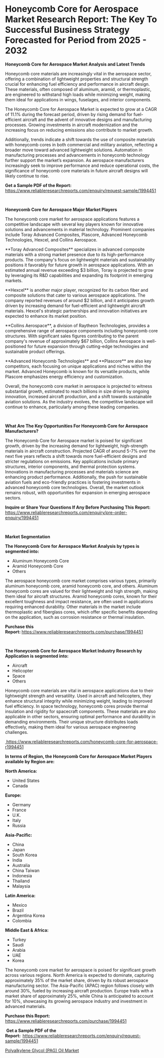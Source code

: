 <p><h1>Honeycomb Core for Aerospace Market Research Report: The Key To Successful Business Strategy Forecasted for Period from 2025 - 2032</h1></p><p><strong>Honeycomb Core for Aerospace Market Analysis and Latest Trends</strong></p>
<p><p>Honeycomb core materials are increasingly vital in the aerospace sector, offering a combination of lightweight properties and structural strength crucial for enhancing fuel efficiency and performance in aircraft design. These materials, often composed of aluminum, aramid, or thermoplastic, are engineered to withstand high loads while minimizing weight, making them ideal for applications in wings, fuselages, and interior components.</p><p>The Honeycomb Core for Aerospace Market is expected to grow at a CAGR of 11.1% during the forecast period, driven by rising demand for fuel-efficient aircraft and the advent of innovative designs and manufacturing processes. Growing investments in aircraft modernization and the increasing focus on reducing emissions also contribute to market growth. </p><p>Additionally, trends indicate a shift towards the use of composite materials with honeycomb cores in both commercial and military aviation, reflecting a broader move toward advanced lightweight solutions. Automation in manufacturing processes and advancements in honeycomb technology further support the market’s expansion. As aerospace manufacturers increasingly seek to improve performance and reduce operational costs, the significance of honeycomb core materials in future aircraft designs will likely continue to rise.</p></p>
<p><strong>Get a Sample PDF of the Report:&nbsp;</strong> <a href="https://www.reliableresearchreports.com/enquiry/request-sample/1994451?utm_campaign=3383&utm_medium=2&utm_source=Github&utm_content=ia&utm_term=03042025&utm_id=honeycomb-core-for-aerospace">https://www.reliableresearchreports.com/enquiry/request-sample/1994451</a></p>
<p>&nbsp;</p>
<p><strong>Honeycomb Core for Aerospace Major Market Players</strong></p>
<p><p>The honeycomb core market for aerospace applications features a competitive landscape with several key players known for innovative solutions and advancements in material technology. Prominent companies include Toray Advanced Composites, Plascore, Advanced Honeycomb Technologies, Hexcel, and Collins Aerospace.</p><p>**Toray Advanced Composites** specializes in advanced composite materials with a strong market presence due to its high-performance products. The company's focus on lightweight materials and sustainability positions it favorably for future growth in aerospace applications. With an estimated annual revenue exceeding $3 billion, Toray is projected to grow by leveraging its R&D capabilities and expanding its footprint in emerging markets.</p><p>**Hexcel** is another major player, recognized for its carbon fiber and composite solutions that cater to various aerospace applications. The company reported revenues of around $2 billion, and it anticipates growth driven by increasing demand for fuel-efficient and lightweight aircraft materials. Hexcel's strategic partnerships and innovation initiatives are expected to enhance its market position.</p><p>**Collins Aerospace**, a division of Raytheon Technologies, provides a comprehensive range of aerospace components including honeycomb core structures. With significant sales figures contributing to the parent company's revenue of approximately $67 billion, Collins Aerospace is well-positioned for future expansion through cutting-edge technologies and sustainable product offerings.</p><p>**Advanced Honeycomb Technologies** and **Plascore** are also key competitors, each focusing on unique applications and niches within the market. Advanced Honeycomb is known for its versatile products, while Plascore emphasizes energy efficiency and customization.</p><p>Overall, the honeycomb core market in aerospace is projected to witness substantial growth, estimated to reach billions in size driven by ongoing innovation, increased aircraft production, and a shift towards sustainable aviation solutions. As the industry evolves, the competitive landscape will continue to enhance, particularly among these leading companies.</p></p>
<p>&nbsp;</p>
<p><strong>What Are The Key Opportunities For Honeycomb Core for Aerospace Manufacturers?</strong></p>
<p><p>The Honeycomb Core for Aerospace market is poised for significant growth, driven by the increasing demand for lightweight, high-strength materials in aircraft construction. Projected CAGR of around 5-7% over the next five years reflects a shift towards more fuel-efficient designs and stricter regulations on emissions. Key applications include primary structures, interior components, and thermal protection systems. Innovations in manufacturing processes and materials science are enhancing product performance. Additionally, the push for sustainable aviation fuels and eco-friendly practices is fostering investments in advanced honeycomb core technologies. Overall, the market outlook remains robust, with opportunities for expansion in emerging aerospace sectors.</p></p>
<p><strong>Inquire or Share Your Questions If Any Before Purchasing This Report:</strong> <a href="https://www.reliableresearchreports.com/enquiry/pre-order-enquiry/1994451?utm_campaign=3383&utm_medium=2&utm_source=Github&utm_content=ia&utm_term=03042025&utm_id=honeycomb-core-for-aerospace">https://www.reliableresearchreports.com/enquiry/pre-order-enquiry/1994451</a></p>
<p>&nbsp;</p>
<p><strong>Market Segmentation</strong></p>
<p><strong>The Honeycomb Core for Aerospace Market Analysis by types is segmented into:</strong></p>
<p><ul><li>Aluminum Honeycomb Core</li><li>Aramid Honeycomb Core</li><li>Others</li></ul></p>
<p><p>The aerospace honeycomb core market comprises various types, primarily aluminum honeycomb core, aramid honeycomb core, and others. Aluminum honeycomb cores are valued for their lightweight and high strength, making them ideal for aircraft structures. Aramid honeycomb cores, known for their excellent toughness and impact resistance, are often used in applications requiring enhanced durability. Other materials in the market include thermoplastic and fiberglass cores, which offer specific benefits depending on the application, such as corrosion resistance or thermal insulation.</p></p>
<p><strong>Purchase this Report:&nbsp;</strong><a href="https://www.reliableresearchreports.com/purchase/1994451?utm_campaign=3383&utm_medium=2&utm_source=Github&utm_content=ia&utm_term=03042025&utm_id=honeycomb-core-for-aerospace">https://www.reliableresearchreports.com/purchase/1994451</a></p>
<p>&nbsp;</p>
<p><strong>The Honeycomb Core for Aerospace Market Industry Research by Application is segmented into:</strong></p>
<p><ul><li>Aircraft</li><li>Helicopter</li><li>Space</li><li>Others</li></ul></p>
<p><p>Honeycomb core materials are vital in aerospace applications due to their lightweight strength and versatility. Used in aircraft and helicopters, they enhance structural integrity while minimizing weight, leading to improved fuel efficiency. In space technology, honeycomb cores provide thermal insulation and rigidity for spacecraft components. These materials are also applicable in other sectors, ensuring optimal performance and durability in demanding environments. Their unique structure distributes loads effectively, making them ideal for various aerospace engineering challenges.</p></p>
<p><a href="https://www.reliableresearchreports.com/honeycomb-core-for-aerospace-r1994451?utm_campaign=3383&utm_medium=2&utm_source=Github&utm_content=ia&utm_term=03042025&utm_id=honeycomb-core-for-aerospace">&nbsp;https://www.reliableresearchreports.com/honeycomb-core-for-aerospace-r1994451</a></p>
<p><strong>In terms of Region, the Honeycomb Core for Aerospace Market Players available by Region are:</strong></p>
<p>
    <p> <strong> North America: </strong>
        <ul>
            <li>United States</li>
            <li>Canada</li>
        </ul>
        </p> 
    <p> <strong> Europe: </strong>
        <ul>
            <li>Germany</li>
            <li>France</li>
            <li>U.K.</li>
            <li>Italy</li>
            <li>Russia</li>
        </ul>
        </p> 
    <p> <strong> Asia-Pacific: </strong>
        <ul>
            <li>China</li>
            <li>Japan</li>
            <li>South Korea</li>
            <li>India</li>
            <li>Australia</li>
            <li>China Taiwan</li>
            <li>Indonesia</li>
            <li>Thailand</li>
            <li>Malaysia</li>
        </ul>
        </p> 
    <p> <strong> Latin America: </strong>
        <ul>
            <li>Mexico</li>
            <li>Brazil</li>
            <li>Argentina Korea</li>
            <li>Colombia</li>
        </ul>
        </p> 
    <p> <strong> Middle East & Africa: </strong>
        <ul>
            <li>Turkey</li>
            <li>Saudi</li>
            <li>Arabia</li>
            <li>UAE</li>
            <li>Korea</li>
        </ul>
    </p>
    </p>
<p><p>The honeycomb core market for aerospace is poised for significant growth across various regions. North America is expected to dominate, capturing approximately 35% of the market share, driven by its robust aerospace manufacturing sector. The Asia-Pacific (APAC) region follows closely with around 30%, fueled by increasing aircraft production. Europe trails with a market share of approximately 25%, while China is anticipated to account for 10%, showcasing its growing aerospace industry and investment in advanced materials.</p></p>
<p><strong>Purchase this Report: </strong><a href="https://www.reliableresearchreports.com/purchase/1994451?utm_campaign=3383&utm_medium=2&utm_source=Github&utm_content=ia&utm_term=03042025&utm_id=honeycomb-core-for-aerospace">https://www.reliableresearchreports.com/purchase/1994451</a></p>
<p>&nbsp;<strong>Get a Sample PDF of the Report:&nbsp;&nbsp;</strong><a href="https://www.reliableresearchreports.com/enquiry/request-sample/1994451?utm_campaign=3383&utm_medium=2&utm_source=Github&utm_content=ia&utm_term=03042025&utm_id=honeycomb-core-for-aerospace">https://www.reliableresearchreports.com/enquiry/request-sample/1994451</a></p>
<p><strong></strong></p>
<p><p><a href="https://github.com/samesdufloiw/Market-Research-Report-List-1/blob/main/polyalkylene-glycol-pag-oil-market.md?utm_campaign=3383&utm_medium=2&utm_source=Github&utm_content=ia&utm_term=03042025&utm_id=honeycomb-core-for-aerospace">Polyalkylene Glycol (PAG) Oil Market</a></p></p>